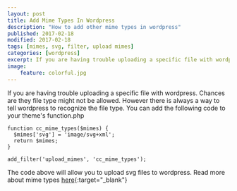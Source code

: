 ```yaml
---
layout: post
title: Add Mime Types In Wordpress
description: "How to add other mime types in wordpress"
published: 2017-02-18
modified: 2017-02-18
tags: [mimes, svg, filter, upload mimes]
categories: [wordpress]
excerpt: If you are having trouble uploading a specific file with wordpress. Chances are they file type might not be allowed. However there is always a way to tell wordpress to recognize the file type. You can add the following code to your theme's function.php
image:
    feature: colorful.jpg
---
```

<!-- more -->
If you are having trouble uploading a specific file with wordpress. Chances are they file type might not be allowed. However there is always a way to tell wordpress to recognize the file type. You can add the following code to your
theme's function.php

```php?start_inline=true
function cc_mime_types($mimes) {
  $mimes['svg'] = 'image/svg+xml';
  return $mimes;
}

add_filter('upload_mimes', 'cc_mime_types');
```

The code above will allow you to upload svg files to wordpress. Read more about mime types [here](https://developer.mozilla.org/en-US/docs/Web/HTTP/Basics_of_HTTP/MIME_types){:target="_blank"}
